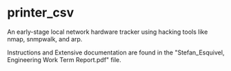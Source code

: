# printer_csv
An early-stage local network hardware tracker using hacking tools like nmap, snmpwalk, and arp.

Instructions and Extensive documentation are found in the "Stefan_Esquivel, Engineering Work Term Report.pdf" file.

